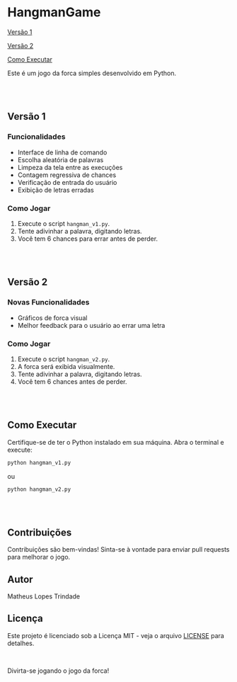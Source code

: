 # HangmanGame

[Versão 1](#versão-1)

[Versão 2](#versão-2)

[Como Executar](#como-executar)

Este é um jogo da forca simples desenvolvido em Python.

<br/><br/>

## Versão 1

### Funcionalidades
- Interface de linha de comando
- Escolha aleatória de palavras
- Limpeza da tela entre as execuções
- Contagem regressiva de chances
- Verificação de entrada do usuário
- Exibição de letras erradas

### Como Jogar
1. Execute o script `hangman_v1.py`.
2. Tente adivinhar a palavra, digitando letras.
3. Você tem 6 chances para errar antes de perder.

<br/><br/>

## Versão 2

### Novas Funcionalidades
- Gráficos de forca visual
- Melhor feedback para o usuário ao errar uma letra

### Como Jogar
1. Execute o script `hangman_v2.py`.
2. A forca será exibida visualmente.
3. Tente adivinhar a palavra, digitando letras.
4. Você tem 6 chances antes de perder.

<br/><br/>

## Como Executar
Certifique-se de ter o Python instalado em sua máquina. Abra o terminal e execute:

```bash
python hangman_v1.py
```

ou

```bash
python hangman_v2.py
```

<br/><br/>

## Contribuições
Contribuições são bem-vindas! Sinta-se à vontade para enviar pull requests para melhorar o jogo.

## Autor
Matheus Lopes Trindade

## Licença
Este projeto é licenciado sob a Licença MIT - veja o arquivo [LICENSE](https://github.com/MatheusLTrindade/HangmanGame/tree/main?tab=MIT-1-ov-file#) para detalhes.

<br/>

Divirta-se jogando o jogo da forca!
